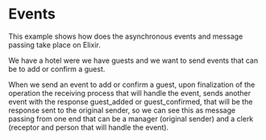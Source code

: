 # Events

This example shows how does the asynchronous events and message passing take place on Elixir.

We have a hotel were we have guests and we want to send events that can be to add or confirm a guest.

When we send an event to add or confirm a guest, upon finalization of the operation the receiving process that will handle the event,
sends another event with the response guest_added or guest_confirmed, that will be the response sent to the original sender, so we can see
this as message passing from one end that can be a manager (original sender) and a clerk (receptor and person that will handle the event).
